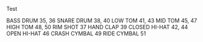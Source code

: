 Test

BASS DRUM	35, 36
SNARE DRUM	38, 40
LOW TOM	41, 43
MID TOM	45, 47
HIGH TOM	48, 50
RIM SHOT	37
HAND CLAP	39
CLOSED HI-HAT	42, 44
OPEN HI-HAT	46
CRASH CYMBAL	49
RIDE CYMBAL	51
